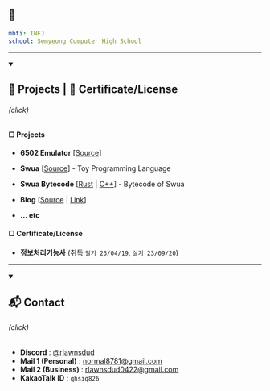 <!-- 
<div align="center">
  <img src="IMG_6304.png" width="50%" alt="pedalboard"/>
</div>
-->

<h2>👋</h2>

```yml
mbti: INFJ
school: Semyeong Computer High School
```

---

</details>

<details open>
  <summary><h2>🧩 Projects | 📘 Certificate/License</h2> <h6>(click)</h6></summary>
  <h4>□  Projects</h4>

  * **6502 Emulator** [[Source](https://github.com/yulmwu/6502)]
  * **Swua** [[Source](https://github.com/yulmwu/swua)] - Toy Programming Language
  * **Swua Bytecode** [[Rust](https://github.com/yulmwu/ussua) | [C++](https://github.com/yulmwu/uswua-cpp)] - Bytecode of Swua
  * **Blog** [[Source](https://github.com/eocndp/eocndp.github.io) | [Link](eocndp.github.io)]

  * **... etc**

  <h4>□  Certificate/License</h4>

  * **정보처리기능사** (취득 `필기 23/04/19`, `실기 23/09/20`)

---

</details>

<details open>
  <summary><h2>📬 Contact</h2> <h6>(click)</h6></summary>

  * **Discord** : [@rlawnsdud](https://discord.com/users/615383266412724246)
  * **Mail 1 (Personal)** : [normal8781@gmail.com](mailto:normal8781@gmail.com)
  * **Mail 2 (Business)** : [rlawnsdud0422@gmail.com](mailto:rlawnsdud0422@gmail.com)
  * **KakaoTalk ID** : `qhsiq826`
</details>
